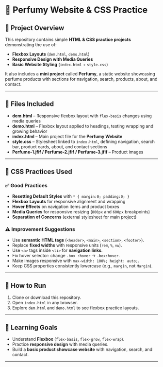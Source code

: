 # 🧴 Perfumy Website & CSS Practice  

## 📌 Project Overview  
This repository contains simple **HTML & CSS practice projects** demonstrating the use of:  
- **Flexbox Layouts** (`dem.html`, `demo.html`)  
- **Responsive Design with Media Queries**  
- **Basic Website Styling** (`index.html` + `style.css`)  

It also includes a **mini project** called **Perfumy**, a static website showcasing perfume products with sections for navigation, search, products, about, and contact.  

---

## 📂 Files Included  

- **dem.html** – Responsive flexbox layout with `flex-basis` changes using media queries  
- **demo.html** – Flexbox layout applied to headings, testing wrapping and growing behavior  
- **index.html** – Main project file for the **Perfumy Website**  
- **style.css** – Stylesheet linked to `index.html`, defining navigation, search bar, product cards, about, and contact sections  
- **Perfume-1.jfif / Perfume-2.jfif / Perfume-3.jfif** – Product images  

---

## 🎨 CSS Practices Used  

### ✅ Good Practices  
- **Resetting Default Styles** with `* { margin:0; padding:0; }`  
- **Flexbox Layouts** for responsive alignment and wrapping  
- **Hover Effects** on navigation items and product boxes  
- **Media Queries** for responsive resizing (`800px` and `600px` breakpoints)  
- **Separation of Concerns** (external stylesheet for main project)  

### ⚠️ Improvement Suggestions  
- Use **semantic HTML tags** (`<header>`, `<main>`, `<section>`, `<footer>`).  
- Replace **fixed widths** with responsive units (`rem`, `%`, `vw`).  
- Use `<a>` tags inside `<li>` for **navigation links**.  
- Fix hover selector: change `.box :hover` → `.box:hover`.  
- Make images responsive with `max-width: 100%; height: auto;`.  
- Keep CSS properties consistently lowercase (e.g., `margin`, not `Margin`).  

---

## 🚀 How to Run  
1. Clone or download this repository.  
2. Open `index.html` in any browser.  
3. Explore `dem.html` and `demo.html` to see flexbox practice layouts.  

---

## 📖 Learning Goals  
- Understand **Flexbox** (`flex-basis`, `flex-grow`, `flex-wrap`).  
- Practice **responsive design** with media queries.  
- Build a **basic product showcase website** with navigation, search, and contact.  

---
